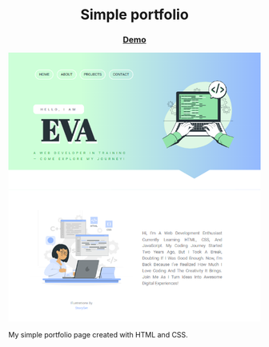 <!-- Please update value in the {}  -->

<h1 align="center"> Simple portfolio</h1>


<div align="center">
  <h3>
    <a href="https://codebyev.github.io/portfolio/">
      Demo
    </a>
  </h3>
</div>



![screenshot](./screenshot.png)


My simple portfolio page created with HTML and CSS.